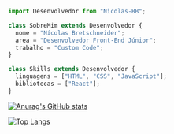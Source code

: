 ```js
import Desenvolvedor from "Nicolas-BB";

class SobreMim extends Desenvolvedor {
  nome = "Nícolas Bretschneider";
  area = "Desenvolvedor Front-End Júnior";
  trabalho = "Custom Code";
}

class Skills extends Desenvolvedor {
  linguagens = ["HTML", "CSS", "JavaScript"];
  bibliotecas = ["React"];
}
```
[![Anurag's GitHub stats](https://github-readme-stats.vercel.app/api?username=Nicolas-BB&show_icons=true&theme=github_dark)](https://github.com/anuraghazra/github-readme-stats)

[![Top Langs](https://github-readme-stats.vercel.app/api/top-langs/?username=Nicolas-BB&layout=compact&theme=github_dark)](https://github.com/anuraghazra/github-readme-stats)
